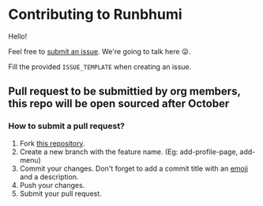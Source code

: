 # Contributing to Runbhumi

Hello!

Feel free to [submit an issue](https://github.com/Runbhumi/Runbhumi/issues/new). We're going to talk here :stuck_out_tongue_winking_eye:.

Fill the provided `ISSUE_TEMPLATE` when creating an issue.

## Pull request to be submittied by org members, this repo will be open sourced after October

### How to submit a pull request?

1. Fork [this repository](https://github.com/Runbhumi/Runbhumi/fork).
2. Create a new branch with the feature name. (Eg: add-profile-page, add-menu)
3. Commit your changes. Don't forget to add a commit title with an [emoji](https://gist.github.com/hayat-tamboli/02332eaf2e1800801427061390829464) and a description.
4. Push your changes.
5. Submit your pull request.
